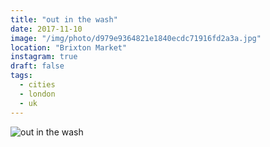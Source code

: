 ```yaml
---
title: "out in the wash"
date: 2017-11-10
image: "/img/photo/d979e9364821e1840ecdc71916fd2a3a.jpg"
location: "Brixton Market"
instagram: true
draft: false
tags:
  - cities
  - london
  - uk
---
```


![out in the wash](/img/photo/d979e9364821e1840ecdc71916fd2a3a.jpg)
